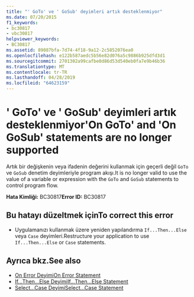 ```yaml
---
title: "' GoTo' ve ' GoSub' deyimleri artık desteklenmiyor"
ms.date: 07/20/2015
f1_keywords:
- bc30817
- vbc30817
helpviewer_keywords:
- BC30817
ms.assetid: 89087bfa-7d74-4f18-9a12-2c5852076ea0
ms.openlocfilehash: e122b587aedc5b56e82d076a5c9886b925dfd3d1
ms.sourcegitcommit: 2701302a99cafbe0d86d53d540eb0fa7e9b46b36
ms.translationtype: MT
ms.contentlocale: tr-TR
ms.lasthandoff: 04/28/2019
ms.locfileid: "64623159"
---
```

# <a name="on-goto-and-on-gosub-statements-are-no-longer-supported"></a><span data-ttu-id="1f94f-102">' GoTo' ve ' GoSub' deyimleri artık desteklenmiyor</span><span class="sxs-lookup"><span data-stu-id="1f94f-102">'On GoTo' and 'On GoSub' statements are no longer supported</span></span>
<span data-ttu-id="1f94f-103">Artık bir değişkenin veya ifadenin değerini kullanmak için geçerli değil `GoTo` ve `GoSub` denetim deyimleriyle program akışı.</span><span class="sxs-lookup"><span data-stu-id="1f94f-103">It is no longer valid to use the value of a variable or expression with the `GoTo` and `GoSub` statements to control program flow.</span></span>  
  
 <span data-ttu-id="1f94f-104">**Hata Kimliği:** BC30817</span><span class="sxs-lookup"><span data-stu-id="1f94f-104">**Error ID:** BC30817</span></span>  
  
## <a name="to-correct-this-error"></a><span data-ttu-id="1f94f-105">Bu hatayı düzeltmek için</span><span class="sxs-lookup"><span data-stu-id="1f94f-105">To correct this error</span></span>  
  
- <span data-ttu-id="1f94f-106">Uygulamanızı kullanmak üzere yeniden yapılandırma `If...Then...Else` veya `Case` deyimleri.</span><span class="sxs-lookup"><span data-stu-id="1f94f-106">Restructure your application to use `If...Then...Else` or `Case` statements.</span></span>  
  
## <a name="see-also"></a><span data-ttu-id="1f94f-107">Ayrıca bkz.</span><span class="sxs-lookup"><span data-stu-id="1f94f-107">See also</span></span>

- [<span data-ttu-id="1f94f-108">On Error Deyimi</span><span class="sxs-lookup"><span data-stu-id="1f94f-108">On Error Statement</span></span>](../../visual-basic/language-reference/statements/on-error-statement.md)
- [<span data-ttu-id="1f94f-109">If...Then...Else Deyimi</span><span class="sxs-lookup"><span data-stu-id="1f94f-109">If...Then...Else Statement</span></span>](../../visual-basic/language-reference/statements/if-then-else-statement.md)
- [<span data-ttu-id="1f94f-110">Select...Case Deyimi</span><span class="sxs-lookup"><span data-stu-id="1f94f-110">Select...Case Statement</span></span>](../../visual-basic/language-reference/statements/select-case-statement.md)
